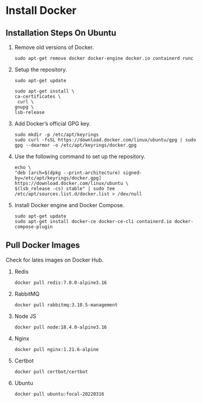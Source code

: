 # Install Docker

## Installation Steps On Ubuntu

1.  Remove old versions of Docker.

        sudo apt-get remove docker docker-engine docker.io containerd runc

2.  Setup the repository.

        sudo apt-get update

        sudo apt-get install \
        ca-certificates \
         curl \
        gnupg \
        lsb-release

3.  Add Docker’s official GPG key.

        sudo mkdir -p /etc/apt/keyrings
        sudo curl -fsSL https://download.docker.com/linux/ubuntu/gpg | sudo gpg --dearmor -o /etc/apt/keyrings/docker.gpg

4.  Use the following command to set up the repository.

        echo \
        "deb [arch=$(dpkg --print-architecture) signed-by=/etc/apt/keyrings/docker.gpg] https://download.docker.com/linux/ubuntu \
        $(lsb_release -cs) stable" | sudo tee /etc/apt/sources.list.d/docker.list > /dev/null

5.  Install Docker engine and Docker Compose.

        sudo apt-get update
        sudo apt-get install docker-ce docker-ce-cli containerd.io docker-compose-plugin

## Pull Docker Images

Check for lates images on Docker Hub.

1.  Redis

        docker pull redis:7.0.0-alpine3.16

2.  RabbitMQ

        docker pull rabbitmq:3.10.5-management

3.  Node JS

        docker pull node:18.4.0-alpine3.16

4.  Nginx

        docker pull nginx:1.21.6-alpine

5.  Certbot

        docker pull certbot/certbot

6.  Ubuntu

        docker pull ubuntu:focal-20220316
